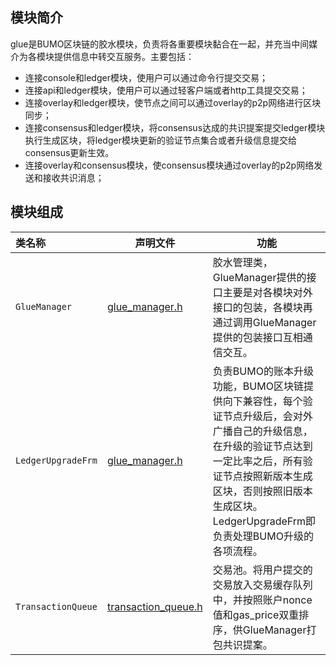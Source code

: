 ## 模块简介
glue是BUMO区块链的胶水模块，负责将各重要模块黏合在一起，并充当中间媒介为各模块提供信息中转交互服务。主要包括：
- 连接console和ledger模块，使用户可以通过命令行提交交易；
- 连接api和ledger模块，使用户可以通过轻客户端或者http工具提交交易；
- 连接overlay和ledger模块，使节点之间可以通过overlay的p2p网络进行区块同步；
- 连接consensus和ledger模块，将consensus达成的共识提案提交ledger模块执行生成区块，将ledger模块更新的验证节点集合或者升级信息提交给consensus更新生效。
- 连接overlay和consensus模块，使consensus模块通过overlay的p2p网络发送和接收共识消息；

## 模块组成
类名称 | 声明文件 | 功能
|:--- | --- | ---
|`GlueManager`      | [glue_manager.h](./glue_manager.h)            | 胶水管理类，GlueManager提供的接口主要是对各模块对外接口的包装，各模块再通过调用GlueManager提供的包装接口互相通信交互。
|`LedgerUpgradeFrm` | [glue_manager.h](./glue_manager.h)            | 负责BUMO的账本升级功能，BUMO区块链提供向下兼容性，每个验证节点升级后，会对外广播自己的升级信息，在升级的验证节点达到一定比率之后，所有验证节点按照新版本生成区块，否则按照旧版本生成区块。LedgerUpgradeFrm即负责处理BUMO升级的各项流程。
|`TransactionQueue` | [transaction_queue.h](./transaction_queue.h)  | 交易池。将用户提交的交易放入交易缓存队列中，并按照账户nonce值和gas_price双重排序，供GlueManager打包共识提案。
